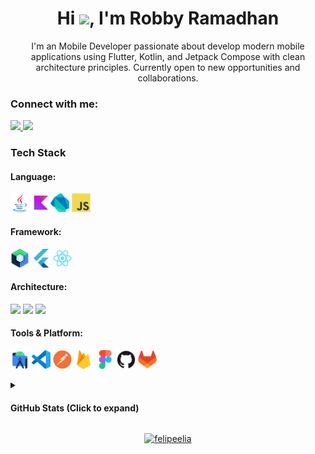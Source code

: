 <h1 align="center">Hi <img src="https://raw.githubusercontent.com/MartinHeinz/MartinHeinz/master/wave.gif" width="30px">, I'm Robby Ramadhan</h1>

<p align="center">I'm an Mobile Developer passionate about develop modern mobile applications using Flutter, Kotlin, and Jetpack Compose with clean architecture principles. Currently open to new opportunities and collaborations.
</p>

### Connect with me:
<a href="https://www.linkedin.com/in/robby-ramadhan/" target="_blank">
  <img src="https://img.icons8.com/fluent/48/000000/linkedin.png"/>
</a>
<a href="mailto:robbyramadhan.2nd@gmail.com">
  <img src="https://img.icons8.com/fluent/48/000000/gmail.png"/>
</a>

### Tech Stack
<h4>Language:</h4>
<p>
 <img src="https://raw.githubusercontent.com/devicons/devicon/ca28c779441053191ff11710fe24a9e6c23690d6/icons/java/java-original.svg" height="30" style="max-width: 100%; height: auto; max-height: 30px;">
 <img src="https://raw.githubusercontent.com/devicons/devicon/ca28c779441053191ff11710fe24a9e6c23690d6/icons/kotlin/kotlin-original.svg" height="30" style="max-width: 100%; height: auto; max-height: 30px;"><img src="https://raw.githubusercontent.com/devicons/devicon/ca28c779441053191ff11710fe24a9e6c23690d6/icons/dart/dart-original.svg" height="30" style="max-width: 100%; height: auto; max-height: 30px;">
 <img src="https://raw.githubusercontent.com/devicons/devicon/ca28c779441053191ff11710fe24a9e6c23690d6/icons/javascript/javascript-original.svg" height="30" style="max-width: 100%; height: auto; max-height: 30px;">
</p>

<h4>Framework:</h4>
<p>
 <img src="https://raw.githubusercontent.com/devicons/devicon/ca28c779441053191ff11710fe24a9e6c23690d6/icons/jetpackcompose/jetpackcompose-original.svg" height="30" style="max-width: 100%; height: auto; max-height: 30px;">
 <img src="https://raw.githubusercontent.com/devicons/devicon/ca28c779441053191ff11710fe24a9e6c23690d6/icons/flutter/flutter-original.svg" height="30" style="max-width: 100%; height: auto; max-height: 30px;">
 <img src="https://raw.githubusercontent.com/devicons/devicon/ca28c779441053191ff11710fe24a9e6c23690d6/icons/react/react-original.svg" height="30" style="max-width: 100%; height: auto; max-height: 30px;">
</p>

<h4>Architecture:</h4>
<p>
 <img src="https://img.shields.io/badge/MVVM-%23007ACC?style=flat&logoColor=white" /> 
 <img src="https://img.shields.io/badge/MVI-%23FF6F00?style=flat&logoColor=white" />      
 <img src="https://img.shields.io/badge/MVP-%2332CD32?style=flat&logoColor=white" />
</p>

<h4>Tools & Platform:</h4>
<p>
 <img src="https://raw.githubusercontent.com/devicons/devicon/ca28c779441053191ff11710fe24a9e6c23690d6/icons/androidstudio/androidstudio-original.svg" height="30" style="max-width: 100%; height: auto; max-height: 30px;">
 <img src="https://raw.githubusercontent.com/devicons/devicon/ca28c779441053191ff11710fe24a9e6c23690d6/icons/vscode/vscode-original.svg" height="30" style="max-width: 100%; height: auto; max-height: 30px;">
 <img src="https://raw.githubusercontent.com/devicons/devicon/ca28c779441053191ff11710fe24a9e6c23690d6/icons/postman/postman-original.svg" height="30" style="max-width: 100%; height: auto; max-height: 30px;">
 <img src="https://raw.githubusercontent.com/devicons/devicon/ca28c779441053191ff11710fe24a9e6c23690d6/icons/firebase/firebase-original.svg" height="30" style="max-width: 100%; height: auto; max-height: 30px;">
 <img src="https://raw.githubusercontent.com/devicons/devicon/ca28c779441053191ff11710fe24a9e6c23690d6/icons/figma/figma-original.svg" height="30" style="max-width: 100%; height: auto; max-height: 30px;">
 <img src="https://raw.githubusercontent.com/devicons/devicon/ca28c779441053191ff11710fe24a9e6c23690d6/icons/github/github-original.svg" height="30" style="max-width: 100%; height: auto; max-height: 30px;">
 <img src="https://raw.githubusercontent.com/devicons/devicon/ca28c779441053191ff11710fe24a9e6c23690d6/icons/gitlab/gitlab-original.svg" height="30" style="max-width: 100%; height: auto; max-height: 30px;">
</p>

<details>
  <summary><h4>GitHub Stats (Click to expand)</h4></summary>
  <br/>
  <img src="https://github-readme-stats.vercel.app/api?username=RobbyRama1st&show_icons=true&theme=transparent" alt="Robby Ramadhan's GitHub Stats" />
</details>

<p align="center" dir="auto">
  <a href="https://ko-fi.com/robbyramadhan" rel="nofollow">
    <img src="https://camo.githubusercontent.com/421c7c603a86e1785a16cbefcb34d9d73ddfa2c821501729b09aafdf0024e1ed/68747470733a2f2f63646e2e6b6f2d66692e636f6d2f63646e2f6b6f6669332e706e673f763d33" height="50" width="210" alt="felipeelia" data-canonical-src="https://cdn.ko-fi.com/cdn/kofi3.png?v=3" style="max-width: 100%; height: auto; max-height: 50px;"
   </a>
</p>
